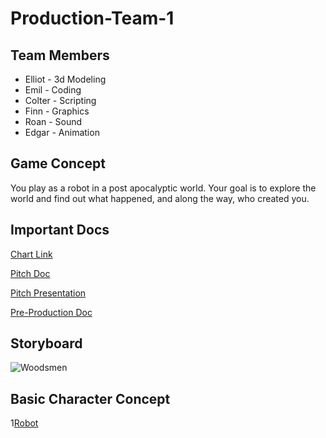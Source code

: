 # Production-Team-1

## Team Members
* Elliot - 3d Modeling
* Emil - Coding
* Colter - Scripting
* Finn - Graphics
* Roan - Sound
* Edgar - Animation

## Game Concept
You play as a robot in a post apocalyptic world. Your goal is to explore the world and find out what happened, and along the way, who created you.

## Important Docs

[Chart Link](https://docs.google.com/spreadsheets/d/1gb-yZs5PIS4-eRLvfJc5O4DliXCMpXUk/edit?gid=3268689#gid=3268689)

[Pitch Doc](https://github.com/rabiescats/Production-Team-1/blob/main/docs/Game%20Pitch%20Doc.pdf)

[Pitch Presentation](https://github.com/rabiescats/Production-Team-1/blob/main/docs/Pitch%20Presentation.pdf)

[Pre-Production Doc](https://github.com/rabiescats/Production-Team-1/blob/main/docs/Pre-Production%20Doc.pdf)

## Storyboard

![Woodsmen](https://github.com/user-attachments/assets/84aa4098-6375-4961-9ee4-35ad6156ff00)

## Basic Character Concept
1[Robot](https://github.com/rabiescats/Production-Team-1/blob/main/images/robot.png)
